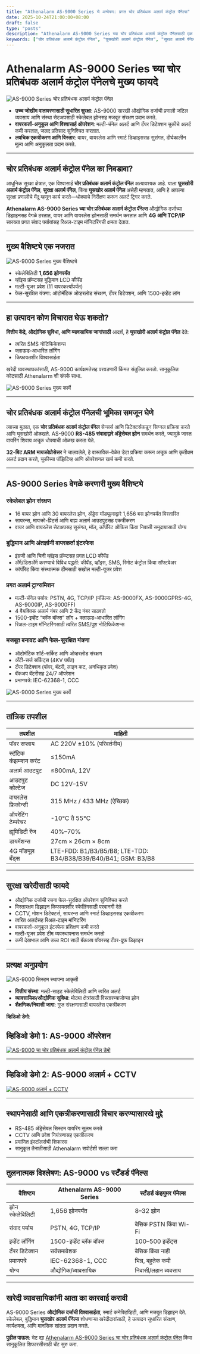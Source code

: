 ```yaml
---
title: "Athenalarm AS-9000 Series चे अन्वेषण: प्रगत चोर प्रतिबंधक अलार्म कंट्रोल पॅनेल्स"
date: 2025-10-24T21:00:00+08:00
draft: false
type: "posts"
description: "Athenalarm AS-9000 Series च्या चोर प्रतिबंधक अलार्म कंट्रोल पॅनेलसाठी एक व्यापक मार्गदर्शक, औद्योगिक, व्यावसायिक आणि निवासी सुरक्षा साठी आदर्श. मुख्य वैशिष्ट्ये, फायदे आणि खरेदीचे लाभ जाणून घ्या."
keywords: ["चोर प्रतिबंधक अलार्म कंट्रोल पॅनेल", "घुसखोरी अलार्म कंट्रोल पॅनेल", "सुरक्षा अलार्म पॅनेल", "घुसखोर अलार्म पॅनेल"]
---
```


# Athenalarm AS-9000 Series च्या चोर प्रतिबंधक अलार्म कंट्रोल पॅनेलचे मुख्य फायदे

![AS-9000 Series चोर प्रतिबंधक अलार्म कंट्रोल पॅनेल](https://athenalarm.com/wp-content/uploads/2022/02/Athenalarm-alarm-control-panel.jpg)

- **उच्च जोखीम वातावरणासाठी सुधारित सुरक्षा**: AS-9000 सारखी औद्योगिक दर्जाची प्रणाली जटिल व्यवसाय आणि संस्था सेटअपसाठी स्केलेबल झोनसह मजबूत संरक्षण प्रदान करते.  
- **वापरकर्ता-अनुकूल आणि विश्वासार्ह ऑपरेशन**: मल्टी-चॅनेल अलर्ट आणि टँपर डिटेक्शन चुकीचे अलर्ट कमी करतात, जलद प्रतिसाद सुनिश्चित करतात.  
- **लवचिक एकत्रीकरण आणि विस्तार**: वायर, वायरलेस आणि स्मार्ट डिव्हाइससह सुसंगत, दीर्घकालीन मूल्य आणि अनुकूलता प्रदान करते.  

---

## चोर प्रतिबंधक अलार्म कंट्रोल पॅनेल का निवडावा?

आधुनिक सुरक्षा क्षेत्रात, एक विश्वासार्ह **चोर प्रतिबंधक अलार्म कंट्रोल पॅनेल** अत्यावश्यक आहे. याला **घुसखोरी अलार्म कंट्रोल पॅनेल**, **सुरक्षा अलार्म पॅनेल**, किंवा **घुसखोर अलार्म पॅनेल** असेही म्हणतात, आणि हे आपल्या सुरक्षा प्रणालीचे मेंदू म्हणून कार्य करते—धोक्याचे निरीक्षण करून अलर्ट ट्रिगर करते.  

**Athenalarm AS-9000 Series च्या चोर प्रतिबंधक अलार्म कंट्रोल पॅनेल्स** औद्योगिक दर्जाच्या डिझाइनसह वेगळे ठरतात, वायर आणि वायरलेस झोनसाठी समर्थन करतात आणि **4G आणि TCP/IP** सारख्या प्रगत संवाद पर्यायांसह रिअल-टाइम मॉनिटरिंगची क्षमता देतात.

---

## मुख्य वैशिष्ट्ये एक नजरात

![AS-9000 Series मुख्य वैशिष्ट्ये](https://athenalarm.com/wp-content/uploads/2025/10/Athenalarm-alarm-control-panel-1.jpg)

- स्केलेबिलिटी **1,656 झोनपर्यंत**  
- व्हॉइस प्रॉम्प्टसह बुद्धिमान LCD कीपॅड  
- मल्टी-यूजर प्रवेश (11 वापरकर्त्यांपर्यंत)  
- फेल-सुरक्षित यंत्रणा: ऑटोमॅटिक ओव्हरलोड संरक्षण, टँपर डिटेक्शन, आणि 1500-इव्हेंट लॉग  

---

## हा उत्पादन कोण विचारात घेऊ शकतो?

**वित्तीय केंद्रे, औद्योगिक सुविधा, आणि व्यावसायिक जागांसाठी** आदर्श, हे **घुसखोरी अलार्म कंट्रोल पॅनेल** देते:  
- त्वरित SMS नोटिफिकेशन्स  
- क्लाऊड-आधारित लॉगिंग  
- किफायतशीर विश्वासार्हता  

खरेदी व्यवस्थापकांसाठी, AS-9000 कार्यक्षमतेसह परवडणारी किंमत संतुलित करतो. सानुकूलित कोटसाठी Athenalarm शी संपर्क साधा.

![AS-9000 Series मुख्य कार्ये](https://athenalarm.com/wp-content/uploads/2025/10/Athenalarm-alarm-control-panel-2-scaled.jpg)

---

## चोर प्रतिबंधक अलार्म कंट्रोल पॅनेलची भूमिका समजून घेणे

त्याच्या मुळात, एक **चोर प्रतिबंधक अलार्म कंट्रोल पॅनेल** सेन्सर्स आणि डिटेक्टर्सकडून सिग्नल प्रक्रिया करते आणि घुसखोरी ओळखते. AS-9000 **RS-485 संवादाद्वारे अ‍ॅड्रेसेबल झोन** समर्थन करते, ज्यामुळे जास्त वायरिंग शिवाय अचूक धोक्याची ओळख करता येते.  

**32-बिट ARM मायक्रोप्रोसेसर** ने चालवलेले, हे वास्तविक-वेळेत डेटा प्रक्रिया करून अचूक आणि कृतीक्षम अलर्ट प्रदान करते, चुकीच्या पॉझिटिव्ह आणि ऑपरेशनल खर्च कमी करते.

---

## AS-9000 Series वेगळे करणारी मुख्य वैशिष्ट्ये

### स्केलेबल झोन संरक्षण
- 16 वायर झोन आणि 30 वायरलेस झोन, अ‍ॅड्रेस मॉड्यूल्सद्वारे 1,656 बस झोनपर्यंत विस्तारित  
- सायरन्स, मायक्रो-प्रिंटर्स आणि बाह्य अलार्म आउटपुटसह एकत्रीकरण  
- वायर आणि वायरलेस सेटअपसह सुसंगत, मॉल, कॉर्पोरेट ऑफिस किंवा निवासी समुदायासाठी योग्य  

### बुद्धिमान आणि अंतर्ज्ञानी वापरकर्ता इंटरफेस
- इंग्रजी आणि चिनी व्हॉइस प्रॉम्प्टसह प्रगत LCD कीपॅड  
- अ‍ॅर्म/डिसअ‍ॅर्म करण्याचे विविध पद्धती: कीपॅड, व्हॉइस, SMS, रिमोट कंट्रोल किंवा सॉफ्टवेअर  
- कॉर्पोरेट किंवा संस्थात्मक टीमसाठी सखोल मल्टी-यूजर प्रवेश  

### प्रगत अलार्म ट्रान्समिशन
- मल्टी-चॅनेल पर्याय: PSTN, 4G, TCP/IP (मॉडेल्स: AS-9000FX, AS-9000GPRS-4G, AS-9000IP, AS-9000FF)  
- 4 वैयक्तिक अलार्म नंबर आणि 2 केंद्र नंबर साठवतो  
- 1500-इव्हेंट “ब्लॅक बॉक्स” लॉग + क्लाऊड-आधारित लॉगिंग  
- रिअल-टाइम मॉनिटरिंगसाठी त्वरित SMS/पुश नोटिफिकेशन्स  

### मजबूत बनावट आणि फेल-सुरक्षित यंत्रणा
- ऑटोमॅटिक शॉर्ट-सर्किट आणि ओव्हरलोड संरक्षण  
- अँटी-सर्ज सर्किट्स (4KV पर्यंत)  
- टँपर डिटेक्शन (पॉवर, बॅटरी, लाइन कट, अनधिकृत प्रवेश)  
- बॅकअप बॅटरीसह 24/7 ऑपरेशन  
- प्रमाणपत्रे: IEC-62368-1, CCC  

![AS-9000 Series मुख्य कार्ये](https://athenalarm.com/wp-content/uploads/2025/10/Athenalarm-alarm-control-panel-3.jpg)

---

## तांत्रिक तपशील

| तपशील | माहिती |
|--------|--------|
| पॉवर सप्लाय | AC 220V ±10% (परिवर्तनीय) |
| स्टॅटिक कंझम्प्शन करंट | ≤150mA |
| अलार्म आउटपुट | ≤800mA, 12V |
| आउटपुट व्होल्टेज | DC 12V–15V |
| वायरलेस फ्रिक्वेन्सी | 315 MHz / 433 MHz (ऐच्छिक) |
| ऑपरेटिंग टेम्परेचर | -10°C ते 55°C |
| ह्यूमिडिटी रेंज | 40%–70% |
| डायमेंशन्स | 27cm × 26cm × 8cm |
| 4G मॉड्यूल बँड्स | LTE-FDD: B1/B3/B5/B8; LTE-TDD: B34/B38/B39/B40/B41; GSM: B3/B8 |

---

## सुरक्षा खरेदीसाठी फायदे

- औद्योगिक दर्जाची रचना फेल-सुरक्षित ऑपरेशन सुनिश्चित करते  
- विस्तारक्षम डिझाइन किफायतशीर स्केलिंगसाठी परवानगी देते  
- CCTV, मोशन डिटेक्टर्स, सायरन्स आणि स्मार्ट डिव्हाइससह एकत्रीकरण  
- त्वरित अलर्टसह रिअल-टाइम मॉनिटरिंग  
- वापरकर्ता-अनुकूल इंटरफेस प्रशिक्षण कमी करते  
- मल्टी-यूजर प्रवेश टीम व्यवस्थापनास समर्थन करतो  
- कमी देखभाल आणि उच्च ROI साठी बॅकअप पॉवरसह टँपर-प्रूफ डिझाइन  

---

## प्रत्यक्ष अनुप्रयोग

![AS-9000 सिस्टम स्थापना आकृती](https://athenalarm.com/wp-content/uploads/2023/11/Large-scale-Bus-wire-Network-Alarm-System-Application-Architecture-Diagram.jpg)

- **वित्तीय संस्था**: मल्टी-साइट स्केलेबिलिटी आणि त्वरित अलर्ट  
- **व्यावसायिक/औद्योगिक सुविधा**: मोठ्या क्षेत्रांसाठी विस्तारण्याजोग्या झोन  
- **शैक्षणिक/निवासी जागा**: गुप्त संरक्षणासाठी वायरलेस एकत्रीकरण  

**व्हिडिओ डेमो**:

## व्हिडिओ डेमो 1: AS-9000 ऑपरेशन
[![AS-9000 चा चोर प्रतिबंधक अलार्म कंट्रोल पॅनेल डेमो](https://img.youtube.com/vi/OG99LU33DYs/0.jpg)](https://www.youtube.com/watch?v=OG99LU33DYs)

---

## व्हिडिओ डेमो 2: AS-9000 अलार्म + CCTV
[![AS-9000 अलार्म + CCTV](https://img.youtube.com/vi/FouMQpGDZNk/0.jpg)](https://www.youtube.com/shorts/FouMQpGDZNk)

---

## स्थापनेसाठी आणि एकत्रीकरणासाठी विचार करण्यासारखे मुद्दे

- RS-485 अ‍ॅड्रेसेबल सिस्टम वायरिंग सुलभ करते  
- CCTV आणि प्रवेश नियंत्रणासह एकत्रीकरण  
- प्रमाणित इंस्टॉलर्सची शिफारस  
- सानुकूल तैनातीसाठी Athenalarm सपोर्टशी सल्ला करा  

---

## तुलनात्मक विश्लेषण: AS-9000 vs स्टँडर्ड पॅनेल्स

| वैशिष्ट्य | Athenalarm AS-9000 Series | स्टँडर्ड कंझ्युमर पॅनेल्स |
|-----------|--------------------------|----------------------------|
| झोन स्केलेबिलिटी | 1,656 झोनपर्यंत | 8–32 झोन |
| संवाद पर्याय | PSTN, 4G, TCP/IP | बेसिक PSTN किंवा Wi-Fi |
| इव्हेंट लॉगिंग | 1500-इव्हेंट ब्लॅक बॉक्स | 100–500 इव्हेंट्स |
| टँपर डिटेक्शन | सर्वसमावेशक | बेसिक किंवा नाही |
| प्रमाणपत्रे | IEC-62368-1, CCC | भिन्न, बहुतेक कमी |
| योग्य | औद्योगिक/व्यावसायिक | निवासी/लहान व्यवसाय |

---

## खरेदी व्यावसायिकांनी आता का कारवाई करावी

AS-9000 Series **औद्योगिक दर्जाची विश्वासार्हता**, स्मार्ट कनेक्टिव्हिटी, आणि मजबूत डिझाइन देते. स्केलेबल, बुद्धिमान **घुसखोर अलार्म पॅनेल्स** शोधणाऱ्या खरेदीदारांसाठी, हे उत्पादन सुधारित संरक्षण, कार्यक्षमता, आणि मानसिक शांतता प्रदान करते.  

**पुढील पाऊल**: भेट द्या [Athenalarm AS-9000 Series चा चोर प्रतिबंधक अलार्म कंट्रोल पॅनेल](https://athenalarm.com/burglar-alarm/intrusion-alarm-panel/alarm-control-panel/) किंवा सानुकूलित शिफारसीसाठी चॅट सुरु करा.
